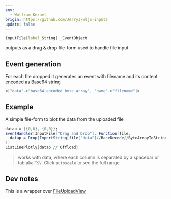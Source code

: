 ```yaml
---
env:
  - Wolfram Kernel
origin: https://github.com/JerryI/wljs-inputs
update: false
---
```

```mathematica
InputFile[label_String] _EventObject
```
outputs as a drag & drop file-form used to handle file input

## Event generation
For each file dropped it generates an event with filename and its content encoded as Base64 string

```mathematica
<|"data"->"base64 encoded byte array", "name"->"filename"|>
```

## Example
A simple file-form to plot the data from the uploaded file

```mathematica
datap = {{0,0}, {0,0}};
EventHandler[InputFile["Drag and Drop"], Function[file,
  datap = Drop[ImportString[file["data"]//BaseDecode//ByteArrayToString, "TSV"], 1]
]]
ListLinePlotly[datap // Offload]
```

> works with data, where each column is separated by a spacebar or tab aka `TSV`. Click `autoscale` to see the full range

## Dev notes
This is a wrapper over [FileUploadView](FileUploadView.md)

